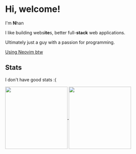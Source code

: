 # Hi, welcome!

I'm **N**han

I like building webs**ite**s, better full-**stack** web applications.

Ultimately just a guy with a passion for programming.

[Using Neovim btw](https://twitter.com/ThePrimeagen/status/1649452594417336326)

## Stats

I don't have good stats :(

<a href="https://github.com/Nitestack">
  <img height=200 align="center" src="https://github-readme-stats.vercel.app/api?username=Nitestack&count_private=true&show_icons=true&theme=transparent&hide_border=true" />
</a>
<a href="https://github.com/Nitestack">
  <img height=200 align="center" src="https://github-readme-stats.vercel.app/api/top-langs/?username=Nitestack&theme=transparent&hide_border=true&layout=compact" />
</a>

